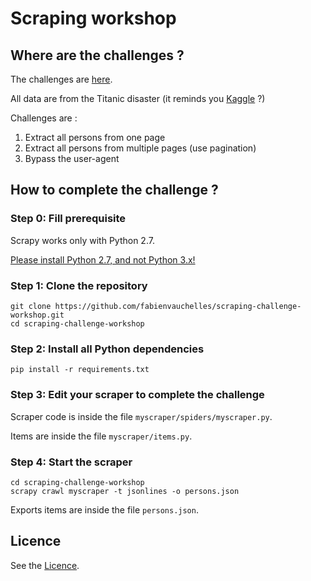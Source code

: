 # Scraping workshop


## Where are the challenges ?

The challenges are [here](https://scraping-challenge.herokuapp.com).

All data are from the Titanic disaster (it reminds you [Kaggle](https://www.kaggle.com/c/titanic) ?)

Challenges are :

1. Extract all persons from one page
2. Extract all persons from multiple pages (use pagination)
3. Bypass the user-agent


## How to complete the challenge ?

### Step 0: Fill prerequisite

Scrapy works only with Python 2.7.

[Please install Python 2.7, and not Python 3.x!](https://www.python.org/downloads/release/python-2710)


### Step 1: Clone the repository

```
git clone https://github.com/fabienvauchelles/scraping-challenge-workshop.git
cd scraping-challenge-workshop
```


### Step 2: Install all Python dependencies

```
pip install -r requirements.txt
```


### Step 3: Edit your scraper to complete the challenge

Scraper code is inside the file ```myscraper/spiders/myscraper.py```.

Items are inside the file ```myscraper/items.py```.


### Step 4: Start the scraper

```
cd scraping-challenge-workshop
scrapy crawl myscraper -t jsonlines -o persons.json
```

Exports items are inside the file ```persons.json```.


## Licence

See the [Licence](LICENCE.txt).

